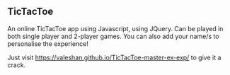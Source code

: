 ## TicTacToe

An online TicTacToe app using Javascript, using JQuery. Can be played in both single player and 2-player games. You can also add your name/s to personalise the experience!

Just visit https://valeshan.github.io/TicTacToe-master-ex-exp/ to give it a crack. 
